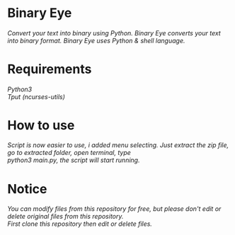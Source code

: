 # Binary Eye
###### Convert your text into binary using Python. Binary Eye converts your text into binary format. Binary Eye uses Python & shell language.

# Requirements
###### Python3 <br> Tput (ncurses-utils)

# How to use
###### Script is now easier to use, i added menu selecting. Just extract the zip file, go to extracted folder, open terminal, type <br> python3 main.py, the script will start running.

# Notice
###### You can modify files from this repository for free, but please don't edit or delete original files from this repository. <br> First clone this repository then edit or delete files.
